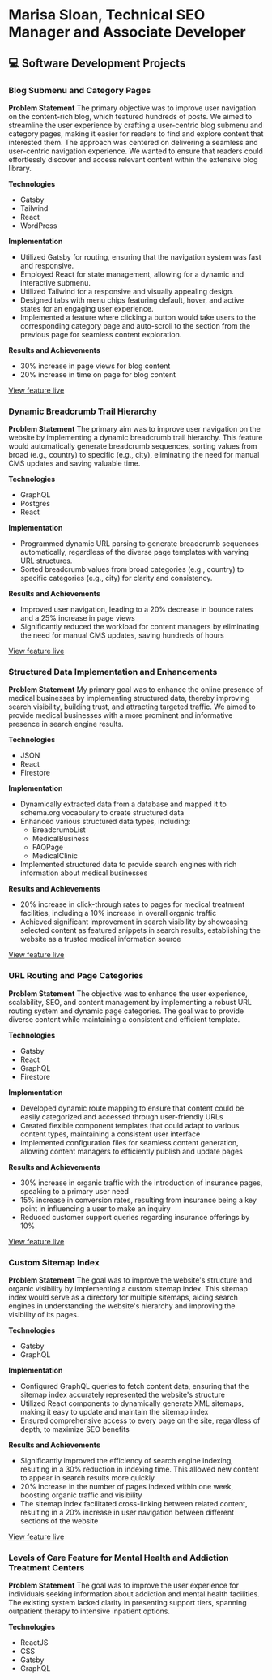 # Marisa Sloan, Technical SEO Manager and Associate Developer

## 💻 Software Development Projects

### Blog Submenu and Category Pages

**Problem Statement**
The primary objective was to improve user navigation on the content-rich blog, which featured hundreds of posts. We aimed to streamline the user experience by crafting a user-centric blog submenu and category pages, making it easier for readers to find and explore content that interested them. The approach was centered on delivering a seamless and user-centric navigation experience. We wanted to ensure that readers could effortlessly discover and access relevant content within the extensive blog library.

**Technologies**
- Gatsby
- Tailwind
- React
- WordPress

**Implementation**
- Utilized Gatsby for routing, ensuring that the navigation system was fast and responsive.
- Employed React for state management, allowing for a dynamic and interactive submenu.
- Utilized Tailwind for a responsive and visually appealing design.
- Designed tabs with menu chips featuring default, hover, and active states for an engaging user experience.
- Implemented a feature where clicking a button would take users to the corresponding category page and auto-scroll to the section from the previous page for seamless content exploration.

**Results and Achievements**
- 30% increase in page views for blog content
- 20% increase in time on page for blog content

[View feature live](https://luxuryrehabs.com/resources/)

### Dynamic Breadcrumb Trail Hierarchy

**Problem Statement**
The primary aim was to improve user navigation on the website by implementing a dynamic breadcrumb trail hierarchy. This feature would automatically generate breadcrumb sequences, sorting values from broad (e.g., country) to specific (e.g., city), eliminating the need for manual CMS updates and saving valuable time.

**Technologies**
- GraphQL
- Postgres
- React

**Implementation**
- Programmed dynamic URL parsing to generate breadcrumb sequences automatically, regardless of the diverse page templates with varying URL structures.
- Sorted breadcrumb values from broad categories (e.g., country) to specific categories (e.g., city) for clarity and consistency.

**Results and Achievements**
- Improved user navigation, leading to a 20% decrease in bounce rates and a 25% increase in page views
- Significantly reduced the workload for content managers by eliminating the need for manual CMS updates, saving hundreds of hours

[View feature live](https://luxuryrehabs.com/atlanta/)

### Structured Data Implementation and Enhancements

**Problem Statement**
My primary goal was to enhance the online presence of medical businesses by implementing structured data, thereby improving search visibility, building trust, and attracting targeted traffic. We aimed to provide medical businesses with a more prominent and informative presence in search engine results.

**Technologies**
- JSON
- React
- Firestore

**Implementation**
- Dynamically extracted data from a database and mapped it to schema.org vocabulary to create structured data
- Enhanced various structured data types, including:
  - BreadcrumbList
  - MedicalBusiness
  - FAQPage
  - MedicalClinic
- Implemented structured data to provide search engines with rich information about medical businesses

**Results and Achievements**
- 20% increase in click-through rates to pages for medical treatment facilities, including a 10% increase in overall organic traffic
- Achieved significant improvement in search visibility by showcasing selected content as featured snippets in search results, establishing the website as a trusted medical information source

[View feature live](https://luxuryrehabs.com/villa-kali-ma-carlsbad-california/)

### URL Routing and Page Categories

**Problem Statement**
The objective was to enhance the user experience, scalability, SEO, and content management by implementing a robust URL routing system and dynamic page categories. The goal was to provide diverse content while maintaining a consistent and efficient template.

**Technologies**
- Gatsby
- React
- GraphQL
- Firestore

**Implementation**
- Developed dynamic route mapping to ensure that content could be easily categorized and accessed through user-friendly URLs
- Created flexible component templates that could adapt to various content types, maintaining a consistent user interface
- Implemented configuration files for seamless content generation, allowing content managers to efficiently publish and update pages

**Results and Achievements**
- 30% increase in organic traffic with the introduction of insurance pages, speaking to a primary user need
- 15% increase in conversion rates, resulting from insurance being a key point in influencing a user to make an inquiry
- Reduced customer support queries regarding insurance offerings by 10%

[View feature live](https://luxuryrehabs.com/sitemap.xml/)

### Custom Sitemap Index

**Problem Statement**
The goal was to improve the website's structure and organic visibility by implementing a custom sitemap index. This sitemap index would serve as a directory for multiple sitemaps, aiding search engines in understanding the website's hierarchy and improving the visibility of its pages.

**Technologies**
- Gatsby
- GraphQL

**Implementation**
- Configured GraphQL queries to fetch content data, ensuring that the sitemap index accurately represented the website's structure
- Utilized React components to dynamically generate XML sitemaps, making it easy to update and maintain the sitemap index
- Ensured comprehensive access to every page on the site, regardless of depth, to maximize SEO benefits

**Results and Achievements**
- Significantly improved the efficiency of search engine indexing, resulting in a 30% reduction in indexing time. This allowed new content to appear in search results more quickly
- 20% increase in the number of pages indexed within one week, boosting organic traffic and visibility
- The sitemap index facilitated cross-linking between related content, resulting in a 20% increase in user navigation between different sections of the website

[View feature live](https://luxuryrehabs.com/care/)

### Levels of Care Feature for Mental Health and Addiction Treatment Centers

**Problem Statement**
The goal was to improve the user experience for individuals seeking information about addiction and mental health facilities. The existing system lacked clarity in presenting support tiers, spanning outpatient therapy to intensive inpatient options.

**Technologies**
- ReactJS
- CSS
- Gatsby
- GraphQL

